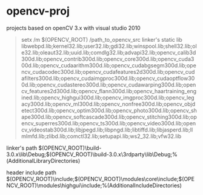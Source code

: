 opencv-proj
===========

projects based on openCV 3.x
with visual studio 2010
>setx /m $(OPENCV_ROOT) /path_to_opencv_src
linker's static lib
libwebpd.lib;kernel32.lib;user32.lib;gdi32.lib;winspool.lib;shell32.lib;ole32.lib;oleaut32.lib;uuid.lib;comdlg32.lib;advapi32.lib;opencv_calib3d300d.lib;opencv_contrib300d.lib;opencv_core300d.lib;opencv_cuda300d.lib;opencv_cudaarithm300d.lib;opencv_cudabgsegm300d.lib;opencv_cudacodec300d.lib;opencv_cudafeatures2d300d.lib;opencv_cudafilters300d.lib;opencv_cudaimgproc300d.lib;opencv_cudaoptflow300d.lib;opencv_cudastereo300d.lib;opencv_cudawarping300d.lib;opencv_features2d300d.lib;opencv_flann300d.lib;opencv_haartraining_engined.lib;opencv_highgui300d.lib;opencv_imgproc300d.lib;opencv_legacy300d.lib;opencv_ml300d.lib;opencv_nonfree300d.lib;opencv_objdetect300d.lib;opencv_optim300d.lib;opencv_photo300d.lib;opencv_shape300d.lib;opencv_softcascade300d.lib;opencv_stitching300d.lib;opencv_superres300d.lib;opencv_ts300d.lib;opencv_video300d.lib;opencv_videostab300d.lib;libjpegd.lib;libpngd.lib;libtiffd.lib;libjasperd.lib;IlmImfd.lib;zlibd.lib;comctl32.lib;setupapi.lib;ws2_32.lib;vfw32.lib

linker's path
$(OPENCV_ROOT)\build-3.0.x\lib\Debug;$(OPENCV_ROOT)\build-3.0.x\3rdparty\lib\Debug;%(AdditionalLibraryDirectories)

header include path
$(OPENCV_ROOT)\include;$(OPENCV_ROOT)\modules\core\include;$(OPENCV_ROOT)\modules\highgui\include;%(AdditionalIncludeDirectories)


